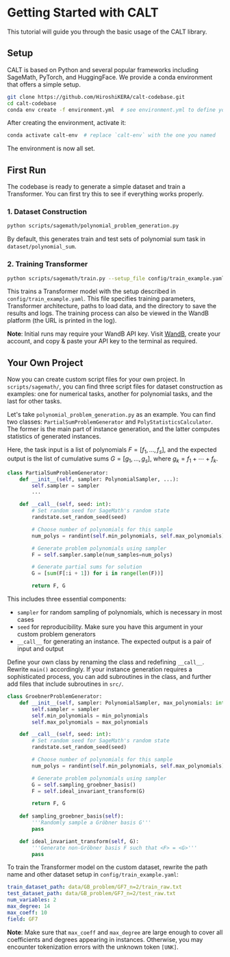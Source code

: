 # Getting Started with CALT

This tutorial will guide you through the basic usage of the CALT library.

## Setup

CALT is based on Python and several popular frameworks including SageMath, PyTorch, and HuggingFace. We provide a conda environment that offers a simple setup.

```bash
git clone https://github.com/HiroshiKERA/calt-codebase.git
cd calt-codebase
conda env create -f environment.yml  # see environment.yml to define your environment name (default: calt-env)
```

After creating the environment, activate it:

```bash
conda activate calt-env  # replace `calt-env` with the one you named
```

The environment is now all set.

## First Run

The codebase is ready to generate a simple dataset and train a Transformer. You can first try this to see if everything works properly.

### 1. Dataset Construction

```bash
python scripts/sagemath/polynomial_problem_generation.py
```

By default, this generates train and test sets of polynomial sum task in `dataset/polynomial_sum`.

### 2. Training Transformer

```bash
python scripts/sagemath/train.py --setup_file config/train_example.yaml
```

This trains a Transformer model with the setup described in `config/train_example.yaml`. This file specifies training parameters, Transformer architecture, paths to load data, and the directory to save the results and logs. The training process can also be viewed in the WandB platform (the URL is printed in the log).

**Note**: Initial runs may require your WandB API key. Visit [WandB](https://wandb.ai/), create your account, and copy & paste your API key to the terminal as required.

## Your Own Project

Now you can create custom script files for your own project. In `scripts/sagemath/`, you can find three script files for dataset construction as examples: one for numerical tasks, another for polynomial tasks, and the last for other tasks.

Let's take `polynomial_problem_generation.py` as an example. You can find two classes: `PartialSumProblemGenerator` and `PolyStatisticsCalculator`. The former is the main part of instance generation, and the latter computes statistics of generated instances.

Here, the task input is a list of polynomials $F = [f_1, ..., f_s]$, and the expected output is the list of cumulative sums $G = [g_1, ..., g_s]$, where $g_k = f_1 + \cdots + f_k$.

```python
class PartialSumProblemGenerator:
    def __init__(self, sampler: PolynomialSampler, ...):
        self.sampler = sampler
        ...

    def __call__(self, seed: int):
        # Set random seed for SageMath's random state
        randstate.set_random_seed(seed)

        # Choose number of polynomials for this sample
        num_polys = randint(self.min_polynomials, self.max_polynomials)

        # Generate problem polynomials using sampler
        F = self.sampler.sample(num_samples=num_polys)

        # Generate partial sums for solution
        G = [sum(F[:i + 1]) for i in range(len(F))]

        return F, G
```

This includes three essential components:
- `sampler` for random sampling of polynomials, which is necessary in most cases
- `seed` for reproducibility. Make sure you have this argument in your custom problem generators
- `__call__` for generating an instance. The expected output is a pair of input and output

Define your own class by renaming the class and redefining `__call__`. Rewrite `main()` accordingly. If your instance generation requires a sophisticated process, you can add subroutines in the class, and further add files that include subroutines in `src/`.

```python
class GroebnerProblemGenerator:
    def __init__(self, sampler: PolynomialSampler, max_polynomials: int, min_polynomials: int):
        self.sampler = sampler
        self.min_polynomials = min_polynomials
        self.max_polynomials = max_polynomials

    def __call__(self, seed: int):
        # Set random seed for SageMath's random state
        randstate.set_random_seed(seed)

        # Choose number of polynomials for this sample
        num_polys = randint(self.min_polynomials, self.max_polynomials)

        # Generate problem polynomials using sampler
        G = self.sampling_groebner_basis()
        F = self.ideal_invariant_transform(G)

        return F, G
    
    def sampling_groebner_basis(self):
        '''Randomly sample a Gröbner basis G'''
        pass

    def ideal_invariant_transform(self, G):
        '''Generate non-Gröbner basis F such that <F> = <G>'''
        pass
```

To train the Transformer model on the custom dataset, rewrite the path name and other dataset setup in `config/train_example.yaml`:

```yaml
train_dataset_path: data/GB_problem/GF7_n=2/train_raw.txt
test_dataset_path: data/GB_problem/GF7_n=2/test_raw.txt
num_variables: 2
max_degree: 14
max_coeff: 10
field: GF7
```

**Note**: Make sure that `max_coeff` and `max_degree` are large enough to cover all coefficients and degrees appearing in instances. Otherwise, you may encounter tokenization errors with the unknown token `[UNK]`.
